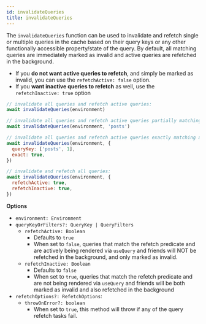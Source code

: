 ```yaml
---
id: invalidateQueries
title: invalidateQueries
---
```


The `invalidateQueries` function can be used to invalidate and refetch single or multiple queries in the cache based on their query keys or any other functionally accessible property/state of the query. By default, all matching queries are immediately marked as invalid and active queries are refetched in the background.

- If you **do not want active queries to refetch**, and simply be marked as invalid, you can use the `refetchActive: false` option.
- If you **want inactive queries to refetch** as well, use the `refetchInactive: true` option

```js
// invalidate all queries and refetch active queries:
await invalidateQueries(environment)

// invalidate all queries and refetch active queries partially matching a query key:
await invalidateQueries(environment, 'posts')

// invalidate all queries and refetch active queries exactly matching a query key:
await invalidateQueries(environment, {
  queryKey: ['posts', 1],
  exact: true,
})

// invalidate and refetch all queries:
await invalidateQueries(environment, {
  refetchActive: true,
  refetchInactive: true,
})
```

**Options**

- `environment: Environment`
- `queryKeyOrFilters?: QueryKey | QueryFilters`
  - `refetchActive: Boolean`
    - Defaults to `true`
    - When set to `false`, queries that match the refetch predicate and are actively being rendered via `useQuery` and friends will NOT be refetched in the background, and only marked as invalid.
  - `refetchInactive: Boolean`
    - Defaults to `false`
    - When set to `true`, queries that match the refetch predicate and are not being rendered via `useQuery` and friends will be both marked as invalid and also refetched in the background
- `refetchOptions?: RefetchOptions`:
  - `throwOnError?: boolean`
    - When set to `true`, this method will throw if any of the query refetch tasks fail.
